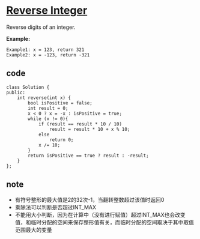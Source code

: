 # [Reverse Integer](https://leetcode.com/problems/reverse-integer/#/description)

Reverse digits of an integer.

**Example:**

```
Example1: x = 123, return 321
Example2: x = -123, return -321
```

## code

````
class Solution {
public:
    int reverse(int x) {
        bool isPositive = false;
		int result = 0;
		x < 0 ? x = -x : isPositive = true;
		while (x != 0){
			if (result == result * 10 / 10)
				result = result * 10 + x % 10;
			else
				return 0;
			x /= 10;
		}
		return isPositive == true ? result : -result;
    }
};
````

## note

- 有符号整形的最大值是2的32次-1，当翻转整数超过该值时返回0
- 乘除法可以判断是否超过INT_MAX
- 不能用大小判断，因为在计算中（没有进行赋值）超过INT_MAX也会改变值，和临时分配的空间来保存整形值有关，而临时分配的空间取决于其中取值范围最大的变量